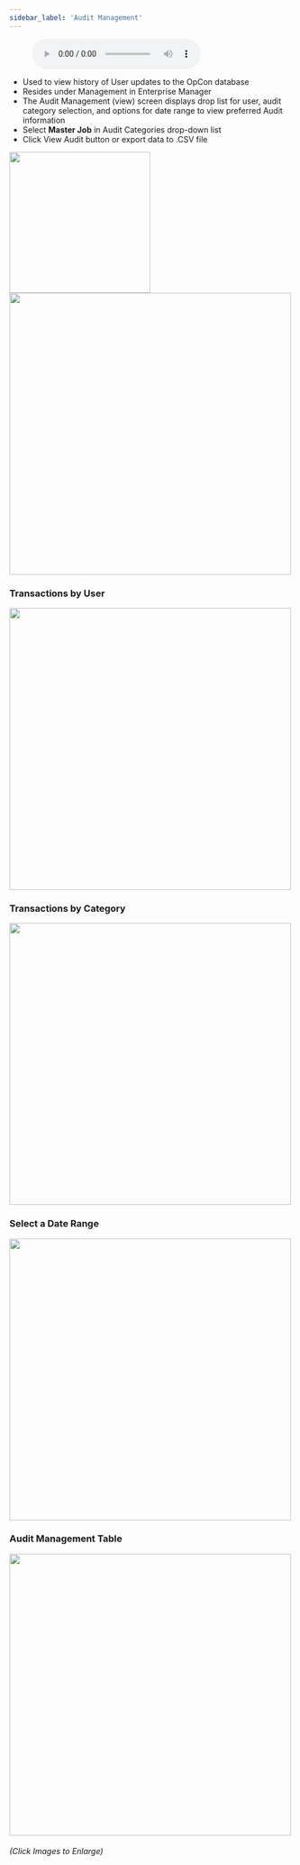 ```yaml
---
sidebar_label: 'Audit Management'
---
```


<figure>
    <audio
        controls
        src="audiobasic/AuditManagement.mp3">
            Your browser does not support the
            <code>audio</code> element.
    </audio>
</figure>

* Used to view history of User updates to the OpCon database
* Resides under Management in Enterprise Manager
* The Audit Management (view) screen displays drop list for user, audit category selection, and options for date range to view preferred Audit information
* Select **Master Job** in Audit Categories drop-down list
* Click View Audit button or export data to .CSV file

<a href="imgbasic/295.png" target="_blank"><img src="imgbasic/295.png" width="250"></img></a>  
<a href="imgbasic/296.png" target="_blank"><img src="imgbasic/296.png" width="500"></img></a>  

### Transactions by User


<a href="imgbasic/297.png" target="_blank"><img src="imgbasic/297.png" width="500"></img></a>

### Transactions by Category


<a href="imgbasic/298.png" target="_blank"><img src="imgbasic/298.png" width="500"></img></a>

### Select a Date Range

<a href="imgbasic/299.png" target="_blank"><img src="imgbasic/299.png" width="500"></img></a>

### Audit Management Table

<a href="imgbasic/300.png" target="_blank"><img src="imgbasic/300.png" width="500"></img></a>

###### (Click Images to Enlarge)